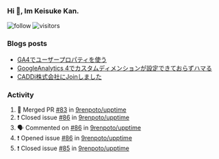 ### Hi 👋, Im Keisuke Kan.

<!--
**9renpoto/9renpoto** is a ✨ _special_ ✨ repository because its `README.md` (this file) appears on your GitHub profile.

Here are some ideas to get you started:

- 🔭 I’m currently working on ...
- 🌱 I’m currently learning ...
- 👯 I’m looking to collaborate on ...
- 🤔 I’m looking for help with ...
- 💬 Ask me about ...
- 📫 How to reach me: ...
- 😄 Pronouns: ...
- ⚡ Fun fact: ...
-->

![follow](https://img.shields.io/github/followers/9renpoto?label=Follow&style=social)
![visitors](https://komarev.com/ghpvc/?username=9renpoto&label=Profile%20views&color=0e75b6&style=flat)

### Blogs posts

<!-- BLOG-POST-LIST:START -->
- [GA4でユーザープロパティを使う](https://9renpoto.dev/2021/02/21/google-analytics-4-user-properties/)
- [GoogleAnalytics 4でカスタムディメンションが設定できておらずハマる](https://9renpoto.dev/2021/02/13/google-analytics-4/)
- [CADDi株式会社にJoinしました](https://9renpoto.dev/2020/12/05/join/)
<!-- BLOG-POST-LIST:END -->

### Activity

<!--START_SECTION:activity-->
1. 🎉 Merged PR [#83](https://github.com/9renpoto/upptime/pull/83) in [9renpoto/upptime](https://github.com/9renpoto/upptime)
2. ❗️ Closed issue [#86](https://github.com/9renpoto/upptime/issues/86) in [9renpoto/upptime](https://github.com/9renpoto/upptime)
3. 🗣 Commented on [#86](https://github.com/9renpoto/upptime/issues/86) in [9renpoto/upptime](https://github.com/9renpoto/upptime)
4. ❗️ Opened issue [#86](https://github.com/9renpoto/upptime/issues/86) in [9renpoto/upptime](https://github.com/9renpoto/upptime)
5. ❗️ Closed issue [#85](https://github.com/9renpoto/upptime/issues/85) in [9renpoto/upptime](https://github.com/9renpoto/upptime)
<!--END_SECTION:activity-->

<!--START_SECTION:waka-->
<!--END_SECTION:waka-->
